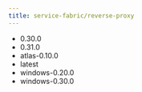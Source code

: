 ```yaml
---
title: service-fabric/reverse-proxy
---
```

- 0.30.0
- 0.31.0
- atlas-0.10.0
- latest
- windows-0.20.0
- windows-0.30.0
